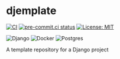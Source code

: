 # djemplate

[![CI](https://github.com/DaniloMartoCarvalho/djemplate/actions/workflows/django.yml/badge.svg)](https://github.com/DaniloMartoCarvalho/djemplate/actions/workflows/django.yml) [![pre-commit.ci status](https://results.pre-commit.ci/badge/github/DaniloMartoCarvalho/djemplate/main.svg)](https://results.pre-commit.ci/latest/github/DaniloMartoCarvalho/djemplate/main) [![License: MIT](https://img.shields.io/badge/License-MIT-yellow.svg)](https://opensource.org/licenses/MIT)

![Django](https://img.shields.io/badge/django-%23092E20.svg?style=for-the-badge&logo=django&logoColor=white) ![Docker](https://img.shields.io/badge/docker-%230db7ed.svg?style=for-the-badge&logo=docker&logoColor=white) ![Postgres](https://img.shields.io/badge/postgres-%23316192.svg?style=for-the-badge&logo=postgresql&logoColor=white)

A template repository for a Django project
